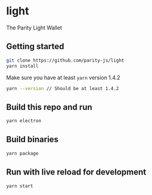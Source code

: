 # light

The Parity Light Wallet

## Getting started

```bash
git clone https://github.com/parity-js/light
yarn install
```

Make sure you have at least `yarn` version 1.4.2

```bash
yarn --version // Should be at least 1.4.2
```

## Build this repo and run

```bash
yarn electron
```

## Build binaries

```bash
yarn package
```

## Run with live reload for development

```bash
yarn start
```
